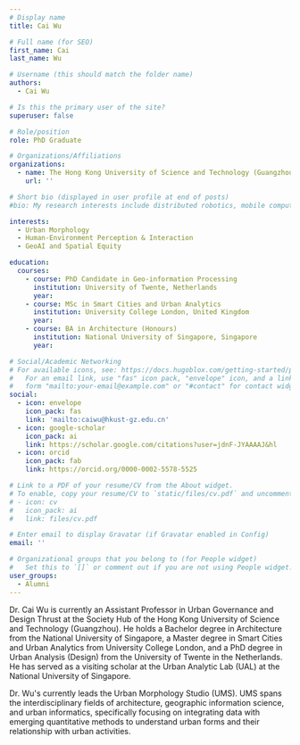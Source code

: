 ```yaml
---
# Display name
title: Cai Wu

# Full name (for SEO)
first_name: Cai
last_name: Wu

# Username (this should match the folder name)
authors:
  - Cai Wu

# Is this the primary user of the site?
superuser: false

# Role/position
role: PhD Graduate

# Organizations/Affiliations
organizations:
  - name: The Hong Kong University of Science and Technology (Guangzhou)
    url: ''

# Short bio (displayed in user profile at end of posts)
#bio: My research interests include distributed robotics, mobile computing and programmable matter.

interests:
  - Urban Morphology
  - Human-Environment Perception & Interaction
  - GeoAI and Spatial Equity

education:
  courses:
    - course: PhD Candidate in Geo-information Processing
      institution: University of Twente, Netherlands
      year: 
    - course: MSc in Smart Cities and Urban Analytics
      institution: University College London, United Kingdom
      year: 
    - course: BA in Architecture (Honours)
      institution: National University of Singapore, Singapore
      year: 

# Social/Academic Networking
# For available icons, see: https://docs.hugoblox.com/getting-started/page-builder/#icons
#   For an email link, use "fas" icon pack, "envelope" icon, and a link in the
#   form "mailto:your-email@example.com" or "#contact" for contact widget.
social:
  - icon: envelope
    icon_pack: fas
    link: 'mailto:caiwu@hkust-gz.edu.cn'
  - icon: google-scholar
    icon_pack: ai
    link: https://scholar.google.com/citations?user=jdnF-JYAAAAJ&hl
  - icon: orcid
    icon_pack: fab
    link: https://orcid.org/0000-0002-5578-5525

# Link to a PDF of your resume/CV from the About widget.
# To enable, copy your resume/CV to `static/files/cv.pdf` and uncomment the lines below.
# - icon: cv
#   icon_pack: ai
#   link: files/cv.pdf

# Enter email to display Gravatar (if Gravatar enabled in Config)
email: ''

# Organizational groups that you belong to (for People widget)
#   Set this to `[]` or comment out if you are not using People widget.
user_groups:
  - Alumni
---
```


Dr. Cai Wu is currently an Assistant Professor in Urban Governance and Design Thrust at the Society Hub of the Hong Kong University of Science and Technology (Guangzhou). He holds a Bachelor degree in Architecture from the National University of Singapore, a Master degree in Smart Cities and Urban Analytics from University College London, and a PhD degree in Urban Analysis (Design) from the University of Twente in the Netherlands. He has served as a visiting scholar at the Urban Analytic Lab (UAL) at the National University of Singapore.

Dr. Wu's currently leads the Urban Morphology Studio (UMS). UMS spans the interdisciplinary fields of architecture, geographic information science, and urban informatics, specifically focusing on integrating data with emerging quantitative methods to understand urban forms and their relationship with urban activities. 
